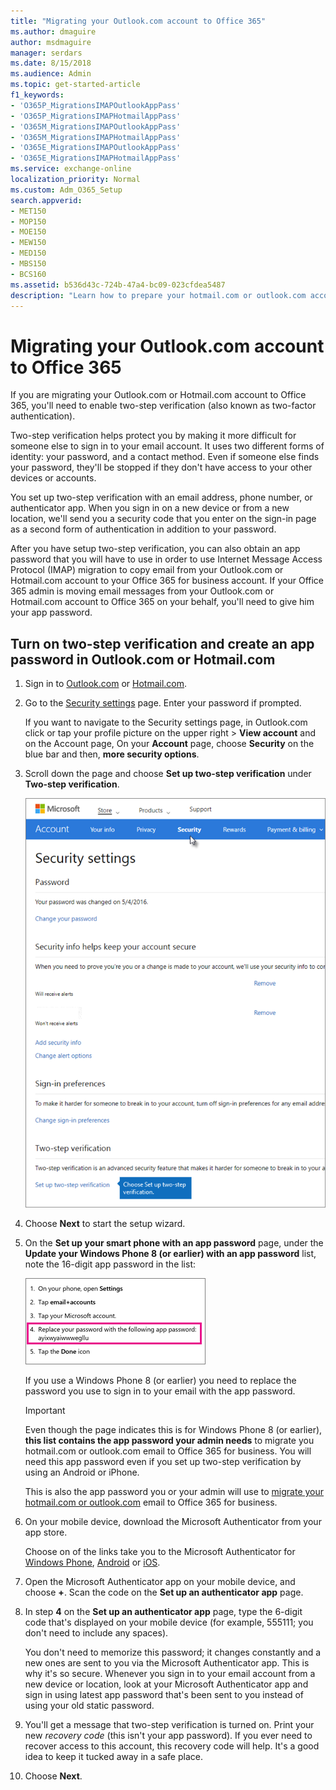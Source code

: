 ```yaml
---
title: "Migrating your Outlook.com account to Office 365"
ms.author: dmaguire
author: msdmaguire
manager: serdars
ms.date: 8/15/2018
ms.audience: Admin
ms.topic: get-started-article
f1_keywords:
- 'O365P_MigrationsIMAPOutlookAppPass'
- 'O365P_MigrationsIMAPHotmailAppPass'
- 'O365M_MigrationsIMAPOutlookAppPass'
- 'O365M_MigrationsIMAPHotmailAppPass'
- 'O365E_MigrationsIMAPOutlookAppPass'
- 'O365E_MigrationsIMAPHotmailAppPass'
ms.service: exchange-online
localization_priority: Normal
ms.custom: Adm_O365_Setup
search.appverid:
- MET150
- MOP150
- MOE150
- MEW150
- MED150
- MBS150
- BCS160
ms.assetid: b536d43c-724b-47a4-bc09-023cfdea5487
description: "Learn how to prepare your hotmail.com or outlook.com account for migration to Office 365"
---
```


# Migrating your Outlook.com account to Office 365

If you are migrating your Outlook.com or Hotmail.com account to Office 365, you'll need to enable two-step verification (also known as two-factor authentication).
  
Two-step verification helps protect you by making it more difficult for someone else to sign in to your email account. It uses two different forms of identity: your password, and a contact method. Even if someone else finds your password, they'll be stopped if they don't have access to your other devices or accounts.
  
You set up two-step verification with an email address, phone number, or authenticator app. When you sign in on a new device or from a new location, we'll send you a security code that you enter on the sign-in page as a second form of authentication in addition to your password.
  
After you have setup two-step verification, you can also obtain an app password that you will have to use in order to use Internet Message Access Protocol (IMAP) migration to copy email from your Outlook.com or Hotmail.com account to your Office 365 for business account. If your Office 365 admin is moving email messages from your Outlook.com or Hotmail.com account to Office 365 on your behalf, you'll need to give him your app password.
  
## Turn on two-step verification and create an app password in Outlook.com or Hotmail.com

1. Sign in to [Outlook.com](https://go.microsoft.com/fwlink/?LinkId=255207) or [Hotmail.com](https://go.microsoft.com/fwlink/?LinkId=229224).
    
2. Go to the [Security settings](https://go.microsoft.com/fwlink/?LinkId=239676) page. Enter your password if prompted. 
    
    If you want to navigate to the Security settings page, in Outlook.com click or tap your profile picture on the upper right \> **View account** and on the Account page, On your **Account** page, choose **Security** on the blue bar and then, **more security options**.
    
3. Scroll down the page and choose **Set up two-step verification** under **Two-step verification**.
    
    ![On the Security settings page, choose Set up two-step verification.](../media/9e506577-7621-4170-b816-6b9f04ffad1f.png)
  
4. Choose **Next** to start the setup wizard. 
    
5. On the **Set up your smart phone with an app password** page, under the **Update your Windows Phone 8 (or earlier) with an app password** list, note the 16-digit app password in the list: 
    
    ![Note the app password in step 4](../media/07b49868-71a5-48c4-856c-85ad7bff6625.png)
  
    If you use a Windows Phone 8 (or earlier) you need to replace the password you use to sign in to your email with the app password.
    
    > [!IMPORTANT]
    > Even though the page indicates this is for Windows Phone 8 (or earlier), **this list contains the app password your admin needs** to migrate you hotmail.com or outlook.com email to Office 365 for business. You will need this app password even if you set up two-step verification by using an Android or iPhone. 
  
    This is also the app password you or your admin will use to [migrate your hotmail.com or outlook.com](imap-migration-in-the-admin-center.md) email to Office 365 for business. 
    
6. On your mobile device, download the Microsoft Authenticator from your app store.
    
    Choose on of the links take you to the Microsoft Authenticator for [Windows Phone](https://go.microsoft.com/fwlink/p/?LinkId=722777), [Android](https://go.microsoft.com/fwlink/p/?LinkId=722778) or [iOS](https://go.microsoft.com/fwlink/p/?LinkId=722779).
    
7. Open the Microsoft Authenticator app on your mobile device, and choose **+**. Scan the code on the **Set up an authenticator app** page. 
    
8. In step **4** on the **Set up an authenticator app** page, type the 6-digit code that's displayed on your mobile device (for example, 555111; you don't need to include any spaces). 
    
    You don't need to memorize this password; it changes constantly and a new ones are sent to you via the Microsoft Authenticator app. This is why it's so secure. Whenever you sign in to your email account from a new device or location, look at your Microsoft Authenticator app and sign in using latest app password that's been sent to you instead of using your old static password.
    
9. You'll get a message that two-step verification is turned on. Print your new  *recovery code*  (this isn't your app password). If you ever need to recover access to this account, this recovery code will help. It's a good idea to keep it tucked away in a safe place. 
    
10. Choose **Next**.
    

